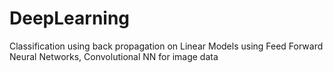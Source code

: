 # DeepLearning
Classification using back propagation on Linear Models using Feed Forward Neural Networks, Convolutional NN for image data
